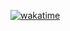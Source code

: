<a href="https://wakatime.com/badge/github/tayek333/tayek333"><img src="https://wakatime.com/badge/github/tayek333/tayek333.svg" alt="wakatime"></a>
